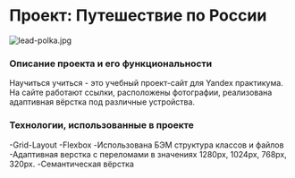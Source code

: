 # Проект: Путешествие по России

![lead-polka.jpg]({{site.baseurl}}/lead-polka.jpg)

### Описание проекта и его функциональности


Научиться учиться - это учебный проект-сайт для Yandex практикума. На сайте работают ссылки, расположены фотографии, реализована адаптивная вёрстка под различные устройства.


### Технологии, использованные в проекте

-Grid-Layout
-Flexbox
-Использована БЭМ структура классов и файлов
-Адаптивная верстка с переломами в значениях 1280px, 1024px, 768px, 320px.
-Семантическая вёрстка

